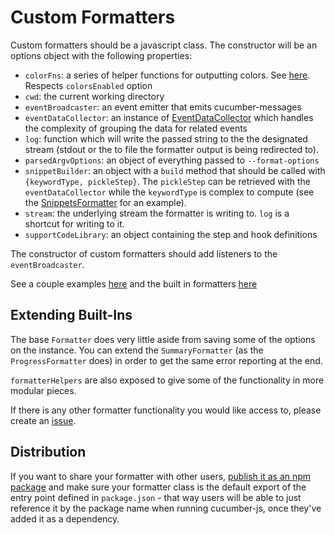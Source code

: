 # Custom Formatters

Custom formatters should be a javascript class. The constructor will be an options object with the following properties:

* `colorFns`: a series of helper functions for outputting colors. See [here](/src/formatter/get_color_fns.ts). Respects `colorsEnabled` option
* `cwd`: the current working directory
* `eventBroadcaster`: an event emitter that emits cucumber-messages
* `eventDataCollector`: an instance of [EventDataCollector](/src/formatter/helpers/event_data_collector.ts) which handles the complexity of grouping the data for related events
* `log`: function which will write the passed string to the the designated stream (stdout or the to file the formatter output is being redirected to).
* `parsedArgvOptions`: an object of everything passed to `--format-options`
* `snippetBuilder`: an object with a `build` method that should be called with `{keywordType, pickleStep}`. The `pickleStep` can be retrieved with the `eventDataCollector` while the `keywordType` is complex to compute (see the [SnippetsFormatter](/src/formatter/snippets_formatter.ts) for an example).
* `stream`: the underlying stream the formatter is writing to. `log` is a shortcut for writing to it.
* `supportCodeLibrary`: an object containing the step and hook definitions

The constructor of custom formatters should add listeners to the `eventBroadcaster`.

See a couple examples [here](/features/custom_formatter.feature) and the built in formatters [here](/src/formatter)

## Extending Built-Ins

The base `Formatter` does very little aside from saving some of the options on the instance. You can extend the `SummaryFormatter` (as the `ProgressFormatter` does) in order to get the same error reporting at the end.

`formatterHelpers` are also exposed to give some of the functionality in more modular pieces.

If there is any other formatter functionality you would like access to, please create an [issue](https://github.com/cucumber/cucumber-js).

## Distribution

If you want to share your formatter with other users, [publish it as an npm package](https://docs.npmjs.com/packages-and-modules/contributing-packages-to-the-registry) and make sure your formatter class is the default export of the entry point defined in `package.json` - that way users will be able to just reference it by the package name when running cucumber-js, once they've added it as a dependency.

